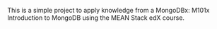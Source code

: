 This is a simple project to apply knowledge from a MongoDBx: M101x Introduction to MongoDB using the MEAN Stack edX course.